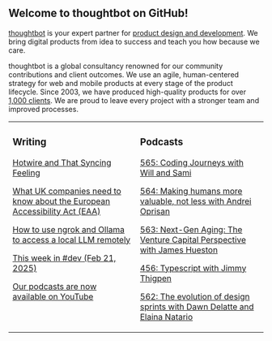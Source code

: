 ## Welcome to thoughtbot on GitHub!

[thoughtbot][1] is your expert partner for [product design and development][2].
We bring digital products from idea to success and teach you how because we
care.

thoughtbot is a global consultancy renowned for our community contributions and
client outcomes. We use an agile, human-centered strategy for web and mobile
products at every stage of the product lifecycle. Since 2003, we have produced
high-quality products for over [1,000 clients][3]. We are proud to leave every
project with a stronger team and improved processes.

<table><tr><td valign="top" width="50%">

### Writing

<!-- blog starts -->
[Hotwire and That Syncing Feeling](https://feed.thoughtbot.com/link/24077/16982272/hotwire-and-that-syncing-feeling)

[What UK companies need to know about the European Accessibility Act (EAA)](https://feed.thoughtbot.com/link/24077/16981549/what-uk-companies-need-to-know-about-the-european-accessibility-act-eaa)

[How to use ngrok and Ollama to access a local LLM remotely](https://feed.thoughtbot.com/link/24077/16980822/ngrok-and-ollama)

[This week in #dev (Feb 21, 2025)](https://feed.thoughtbot.com/link/24077/16978560/this-week-in-dev-feb-21-2025)

[Our podcasts are now available on YouTube](https://feed.thoughtbot.com/link/24077/16977309/our-podcasts-are-now-available-on-youtube)

<!-- blog ends -->
</td><td valign="top" width="50%">

### Podcasts

<!-- podcasts starts -->
[565: Coding Journeys with Will and Sami](https://podcast.thoughtbot.com/565)

[564: Making humans more valuable, not less with Andrei Oprisan](https://podcast.thoughtbot.com/564)

[563: Next-Gen Aging: The Venture Capital Perspective with James Hueston](https://podcast.thoughtbot.com/563)

[456: Typescript with Jimmy Thigpen](https://bikeshed.thoughtbot.com/456)

[562: The evolution of design sprints with Dawn Delatte and Elaina Natario](https://podcast.thoughtbot.com/562)

<!-- podcasts ends -->
</td></tr></table>

[1]: https://thoughtbot.com
[2]: https://thoughtbot.com/services
[3]: https://thoughtbot.com/case-studies
